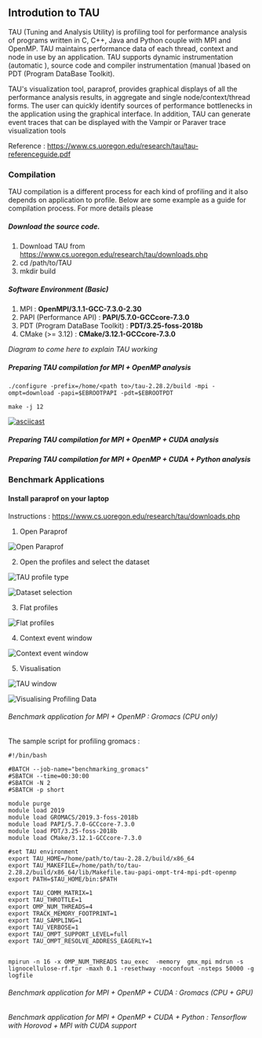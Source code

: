## Introdution to TAU 

TAU (Tuning and Analysis Utility) is profiling tool for performance analysis of programs written in C, C++, Java and Python couple with MPI and OpenMP. TAU maintains performance data of each thread, context and node in use by an application. TAU supports dynamic instrumentation (automatic ), source code and compiler instrumentation (manual )based on PDT (Program DataBase Toolkit). 

TAU's visualization tool, paraprof, provides graphical displays of all the performance analysis results, in aggregate and single node/context/thread forms. The user can quickly identify sources of performance bottlenecks in the application using the graphical interface. In addition, TAU can generate event traces that can be displayed with the Vampir or Paraver trace visualization tools

Reference : <https://www.cs.uoregon.edu/research/tau/tau-referenceguide.pdf>

### Compilation

TAU compilation is a different process for each kind of profiling and it also depends on application to profile. Below are some example as a guide for compilation process. For more details please  

##### Download the source code. 

1. Download TAU from <https://www.cs.uoregon.edu/research/tau/downloads.php>
2. cd /path/to/TAU
3. mkdir build

##### Software Environment (Basic)

1. MPI : **OpenMPI/3.1.1-GCC-7.3.0-2.30**
2. PAPI (Performance API) : **PAPI/5.7.0-GCCcore-7.3.0**
3. PDT (Program DataBase Toolkit) : **PDT/3.25-foss-2018b**
4. CMake (>= 3.12) : **CMake/3.12.1-GCCcore-7.3.0**

*Diagram to come here to explain TAU working*

##### Preparing TAU compilation for MPI + OpenMP analysis

`./configure -prefix=/home/<path to>/tau-2.28.2/build -mpi -ompt=download -papi=$EBROOTPAPI -pdt=$EBROOTPDT`

`make -j 12`

[![asciicast](https://asciinema.org/a/1peXkVDvSfPjI0HvFjFENSMiW.svg)](https://asciinema.org/a/1peXkVDvSfPjI0HvFjFENSMiW)
 
##### Preparing TAU compilation for MPI + OpenMP + CUDA analysis

##### Preparing TAU compilation for MPI + OpenMP + CUDA + Python analysis 

### Benchmark Applications

#### Install paraprof on your laptop 

Instructions : <https://www.cs.uoregon.edu/research/tau/downloads.php>

1. Open Paraprof 

![Open Paraprof](images/tau/OpeningPage.png)

2. Open the profiles and select the dataset

![TAU profile type](images/tau/tau_profiles.png)

![Dataset selection](images/tau/dataset_selection.png)

3. Flat profiles 

![Flat profiles](images/tau/MPI+OPENMP_profiles.png)

4. Context event window 

![Context event window](images/tau/context_event_window.png)

5. Visualisation 

![TAU window](images/tau/windows_tau.png)

![Visualising Profiling Data](images/tau/visualisation_results.png)


###### Benchmark application for MPI + OpenMP : Gromacs (CPU only)

The sample script for profiling gromacs : 

``` 
#!/bin/bash

#BATCH --job-name="benchmarking_gromacs"
#SBATCH --time=00:30:00
#SBATCH -N 2
#SBATCH -p short

module purge
module load 2019
module load GROMACS/2019.3-foss-2018b
module load PAPI/5.7.0-GCCcore-7.3.0
module load PDT/3.25-foss-2018b
module load CMake/3.12.1-GCCcore-7.3.0

#set TAU environment
export TAU_HOME=/home/path/to/tau-2.28.2/build/x86_64
export TAU_MAKEFILE=/home/path/to/tau-2.28.2/build/x86_64/lib/Makefile.tau-papi-ompt-tr4-mpi-pdt-openmp
export PATH=$TAU_HOME/bin:$PATH

export TAU_COMM_MATRIX=1
export TAU_THROTTLE=1
export OMP_NUM_THREADS=4
export TRACK_MEMORY_FOOTPRINT=1
export TAU_SAMPLING=1
export TAU_VERBOSE=1
export TAU_OMPT_SUPPORT_LEVEL=full
export TAU_OMPT_RESOLVE_ADDRESS_EAGERLY=1


mpirun -n 16 -x OMP_NUM_THREADS tau_exec  -memory  gmx_mpi mdrun -s lignocellulose-rf.tpr -maxh 0.1 -resethway -noconfout -nsteps 50000 -g logfile

```



###### Benchmark application for MPI + OpenMP + CUDA : Gromacs (CPU + GPU)
###### Benchmark application for MPI + OpenMP + CUDA + Python : Tensorflow with Horovod + MPI with CUDA support 




